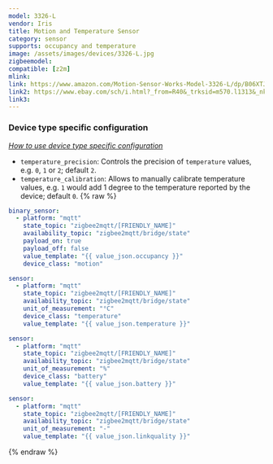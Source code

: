 ```yaml
---
model: 3326-L
vendor: Iris
title: Motion and Temperature Sensor
category: sensor
supports: occupancy and temperature
image: /assets/images/devices/3326-L.jpg
zigbeemodel: 
compatible: [z2m]
mlink: 
link: https://www.amazon.com/Motion-Sensor-Works-Model-3326-L/dp/B06XTJFWS8
link2: https://www.ebay.com/sch/i.html?_from=R40&_trksid=m570.l1313&_nkw=iris+3326-l&_sacat=0
link3: 
---
```

### Device type specific configuration
*[How to use device type specific configuration](https://www.zigbee2mqtt.io/information/configuration)*


* `temperature_precision`: Controls the precision of `temperature` values,
e.g. `0`, `1` or `2`; default `2`.
* `temperature_calibration`: Allows to manually calibrate temperature values,
e.g. `1` would add 1 degree to the temperature reported by the device; default `0`. 
{% raw %}
```yaml
binary_sensor:
  - platform: "mqtt"
    state_topic: "zigbee2mqtt/[FRIENDLY_NAME]"
    availability_topic: "zigbee2mqtt/bridge/state"
    payload_on: true
    payload_off: false
    value_template: "{{ value_json.occupancy }}"
    device_class: "motion"

sensor:
  - platform: "mqtt"
    state_topic: "zigbee2mqtt/[FRIENDLY_NAME]"
    availability_topic: "zigbee2mqtt/bridge/state"
    unit_of_measurement: "°C"
    device_class: "temperature"
    value_template: "{{ value_json.temperature }}"

sensor:
  - platform: "mqtt"
    state_topic: "zigbee2mqtt/[FRIENDLY_NAME]"
    availability_topic: "zigbee2mqtt/bridge/state"
    unit_of_measurement: "%"
    device_class: "battery"
    value_template: "{{ value_json.battery }}"

sensor:
  - platform: "mqtt"
    state_topic: "zigbee2mqtt/[FRIENDLY_NAME]"
    availability_topic: "zigbee2mqtt/bridge/state"
    unit_of_measurement: "-"
    value_template: "{{ value_json.linkquality }}"
```
{% endraw %}


